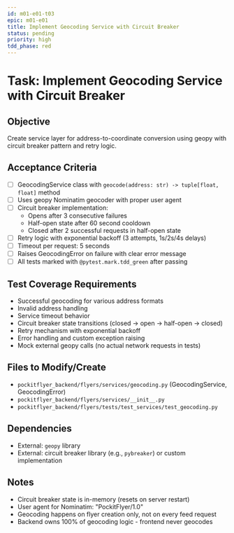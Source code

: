 ```yaml
---
id: m01-e01-t03
epic: m01-e01
title: Implement Geocoding Service with Circuit Breaker
status: pending
priority: high
tdd_phase: red
---
```


# Task: Implement Geocoding Service with Circuit Breaker

## Objective
Create service layer for address-to-coordinate conversion using geopy with circuit breaker pattern and retry logic.

## Acceptance Criteria
- [ ] GeocodingService class with `geocode(address: str) -> tuple[float, float]` method
- [ ] Uses geopy Nominatim geocoder with proper user agent
- [ ] Circuit breaker implementation:
  - Opens after 3 consecutive failures
  - Half-open state after 60 second cooldown
  - Closed after 2 successful requests in half-open state
- [ ] Retry logic with exponential backoff (3 attempts, 1s/2s/4s delays)
- [ ] Timeout per request: 5 seconds
- [ ] Raises GeocodingError on failure with clear error message
- [ ] All tests marked with `@pytest.mark.tdd_green` after passing

## Test Coverage Requirements
- Successful geocoding for various address formats
- Invalid address handling
- Service timeout behavior
- Circuit breaker state transitions (closed -> open -> half-open -> closed)
- Retry mechanism with exponential backoff
- Error handling and custom exception raising
- Mock external geopy calls (no actual network requests in tests)

## Files to Modify/Create
- `pockitflyer_backend/flyers/services/geocoding.py` (GeocodingService, GeocodingError)
- `pockitflyer_backend/flyers/services/__init__.py`
- `pockitflyer_backend/flyers/tests/test_services/test_geocoding.py`

## Dependencies
- External: `geopy` library
- External: circuit breaker library (e.g., `pybreaker`) or custom implementation

## Notes
- Circuit breaker state is in-memory (resets on server restart)
- User agent for Nominatim: "PockitFlyer/1.0"
- Geocoding happens on flyer creation only, not on every feed request
- Backend owns 100% of geocoding logic - frontend never geocodes
